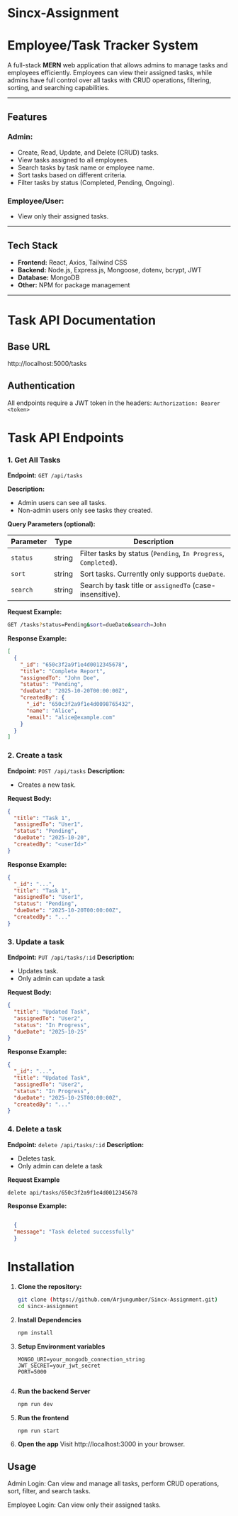 # Sincx-Assignment

# Employee/Task Tracker System

A full-stack **MERN** web application that allows admins to manage tasks and employees efficiently. Employees can view their assigned tasks, while admins have full control over all tasks with CRUD operations, filtering, sorting, and searching capabilities.

---

## Features

### Admin:
- Create, Read, Update, and Delete (CRUD) tasks.
- View tasks assigned to all employees.
- Search tasks by task name or employee name.
- Sort tasks based on different criteria.
- Filter tasks by status (Completed, Pending, Ongoing).

### Employee/User:
- View only their assigned tasks.

---

## Tech Stack

- **Frontend:** React, Axios, Tailwind CSS
- **Backend:** Node.js, Express.js, Mongoose, dotenv, bcrypt, JWT 
- **Database:** MongoDB
- **Other:** NPM for package management

---

# Task API Documentation
## Base URL
http://localhost:5000/tasks

## Authentication
All endpoints require a JWT token in the headers:
`Authorization: Bearer <token>`

# Task API Endpoints

### 1. Get All Tasks
**Endpoint:** `GET /api/tasks`  

**Description:**  
- Admin users can see all tasks.  
- Non-admin users only see tasks they created. 

**Query Parameters (optional):**  

| Parameter | Type   | Description |
|-----------|--------|-------------|
| `status`  | string | Filter tasks by status (`Pending`, `In Progress`, `Completed`). |
| `sort`    | string | Sort tasks. Currently only supports `dueDate`. |
| `search`  | string | Search by task title or `assignedTo` (case-insensitive). |

**Request Example:**
```bash
GET /tasks?status=Pending&sort=dueDate&search=John
```

**Response Example:**
```json
[
  {
    "_id": "650c3f2a9f1e4d0012345678",
    "title": "Complete Report",
    "assignedTo": "John Doe",
    "status": "Pending",
    "dueDate": "2025-10-20T00:00:00Z",
    "createdBy": {
      "_id": "650c3f2a9f1e4d0098765432",
      "name": "Alice",
      "email": "alice@example.com"
    }
  }
]
```

### 2. Create a task
**Endpoint:** `POST /api/tasks` 
**Description:**  
- Creates a new task.

**Request Body:**
```json
{
  "title": "Task 1",
  "assignedTo": "User1",
  "status": "Pending",
  "dueDate": "2025-10-20",
  "createdBy": "<userId>"
}
```
**Response Example:**
```json
{
  "_id": "...",
  "title": "Task 1",
  "assignedTo": "User1",
  "status": "Pending",
  "dueDate": "2025-10-20T00:00:00Z",
  "createdBy": "..."
}
```

### 3. Update a task
**Endpoint:** `PUT /api/tasks/:id` 
**Description:**  
- Updates task.
- Only admin can update a task

**Request Body:**
```json
{
  "title": "Updated Task",
  "assignedTo": "User2",
  "status": "In Progress",
  "dueDate": "2025-10-25"
}

```
**Response Example:**
```json
{
  "_id": "...",
  "title": "Updated Task",
  "assignedTo": "User2",
  "status": "In Progress",
  "dueDate": "2025-10-25T00:00:00Z",
  "createdBy": "..."
}

```

### 4. Delete a task
**Endpoint:** `delete /api/tasks/:id` 
**Description:**  
- Deletes task.
- Only admin can delete a task


**Request Example**
```bash
delete api/tasks/650c3f2a9f1e4d0012345678
```

**Response Example:**
```json

  {
  "message": "Task deleted successfully"
  }

```


# Installation
1. **Clone the repository:**
   ```bash
   git clone (https://github.com/Arjungumber/Sincx-Assignment.git)
   cd sincx-assignment


2.  **Install Dependencies**
    ```bash
    npm install


 3. **Setup Environment variables** 
    ```env
    MONGO_URI=your_mongodb_connection_string
    JWT_SECRET=your_jwt_secret 
    PORT=5000


4. **Run the backend Server**
   ```bash
   npm run dev


5. **Run the frontend**
   ```bash
   npm run start

6. **Open the app**
   Visit http://localhost:3000 in your browser.







## Usage

Admin Login: Can view and manage all tasks, perform CRUD operations, sort, filter, and search tasks.

Employee Login: Can view only their assigned tasks.                 
